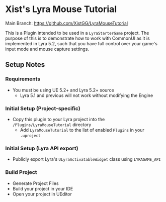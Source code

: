 # Xist's Lyra Mouse Tutorial

Main Branch: https://github.com/XistGG/LyraMouseTutorial

This is a Plugin intended to be used in a `LyraStarterGame` project.
The purpose of this is to demonstrate how to work with CommonUI as it
is implemented in Lyra 5.2, such that you have full control over
your game's input mode and mouse capture settings.


## Setup Notes

### Requirements

- You must be using UE 5.2+ and Lyra 5.2+ source
  - Lyra 5.1 and previous will not work without modifying the Engine

### Initial Setup (Project-specific)

- Copy this plugin to your Lyra project into the `/Plugins/LyraMouseTutorial` directory
  - Add `LyraMouseTutorial` to the list of enabled `Plugins` in your `.uproject`

### Initial Setup (Lyra API export)

- Publicly export Lyra's `ULyraActivatableWidget` class using `LYRAGAME_API`

### Build Project

- Generate Project Files
- Build your project in your IDE
- Open your project in UEditor
